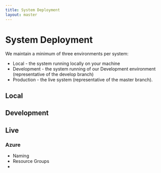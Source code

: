 ```yaml
---
title: System Deployment
layout: master
---
```


# System Deployment

We maintain a minimum of three environments per system:

- Local - the system running locally on your machine
- Development - the system running of our Development environment (representative of the develop branch)
- Production - the live system (representative of the master branch).

## Local

## Development

## Live

### Azure

- Naming
- Resource Groups
- 

